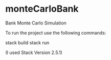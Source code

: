 # monteCarloBank


Bank Monte Carlo Simulation

To run the project use the following commands:

stack build
stack run

(I used Stack Version 2.5.1)